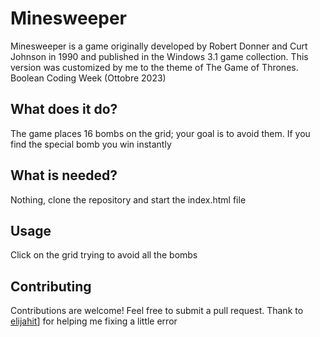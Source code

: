 # Minesweeper 

Minesweeper  is a game originally developed by Robert Donner and Curt Johnson in 1990 and published in the Windows 3.1 game collection. 
This version was customized by me to the theme of The Game of Thrones. Boolean Coding Week (Ottobre 2023)

## What does it do?

The game places 16 bombs on the grid; your goal is to avoid them. If you find the special bomb you win instantly

## What is needed?

Nothing, clone the repository and start the index.html file

## Usage

Click on the grid trying to avoid all the bombs

## Contributing
Contributions are welcome! Feel free to submit a pull request.
Thank to [elijahit](https://github.com/elijahit)] for helping me fixing a little error
